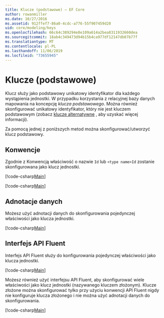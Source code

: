 ```yaml
---
title: Klucze (podstawowe) — EF Core
author: rowanmiller
ms.date: 10/27/2016
ms.assetid: 912ffef7-86a0-4cdc-a776-55f907459d20
uid: core/modeling/keys
ms.openlocfilehash: 66c64c389294e8e109a614a2bea8311932660dea
ms.sourcegitcommit: 18ab4c349473d94b15b4ca977df12147db07b77f
ms.translationtype: MT
ms.contentlocale: pl-PL
ms.lasthandoff: 11/06/2019
ms.locfileid: "73655945"
---
```

# <a name="keys-primary"></a>Klucze (podstawowe)

Klucz służy jako podstawowy unikatowy identyfikator dla każdego wystąpienia jednostki. W przypadku korzystania z relacyjnej bazy danych mapowania na koncepcję *klucza podstawowego*. Można również skonfigurować unikatowy identyfikator, który nie jest kluczem podstawowym (zobacz [klucze alternatywne](alternate-keys.md) , aby uzyskać więcej informacji).

Za pomocą jednej z poniższych metod można skonfigurować/utworzyć klucz podstawowy.

## <a name="conventions"></a>Konwencje

Zgodnie z Konwencją właściwość o nazwie `Id` lub `<type name>Id` zostanie skonfigurowana jako klucz jednostki.

[!code-csharp[Main](../../../samples/core/Modeling/Conventions/KeyId.cs?name=KeyId&highlight=3)]

[!code-csharp[Main](../../../samples/core/Modeling/Conventions/KeyTypeNameId.cs?name=KeyIdhighlight=3)]

## <a name="data-annotations"></a>Adnotacje danych

Możesz użyć adnotacji danych do skonfigurowania pojedynczej właściwości jako klucza jednostki.

[!code-csharp[Main](../../../samples/core/Modeling/DataAnnotations/KeySingle.cs?highlight=13)]

## <a name="fluent-api"></a>Interfejs API Fluent

Interfejs API Fluent służy do konfigurowania pojedynczej właściwości jako klucza jednostki.

[!code-csharp[Main](../../../samples/core/Modeling/FluentAPI/KeySingle.cs?highlight=11,12)]

Możesz również użyć interfejsu API Fluent, aby skonfigurować wiele właściwości jako klucz jednostki (nazywanego kluczem złożonym). Klucze złożone można skonfigurować tylko przy użyciu konwencji API Fluent nigdy nie konfiguruje klucza złożonego i nie można użyć adnotacji danych do skonfigurowania.

[!code-csharp[Main](../../../samples/core/Modeling/FluentAPI/KeyComposite.cs?highlight=11,12)]
